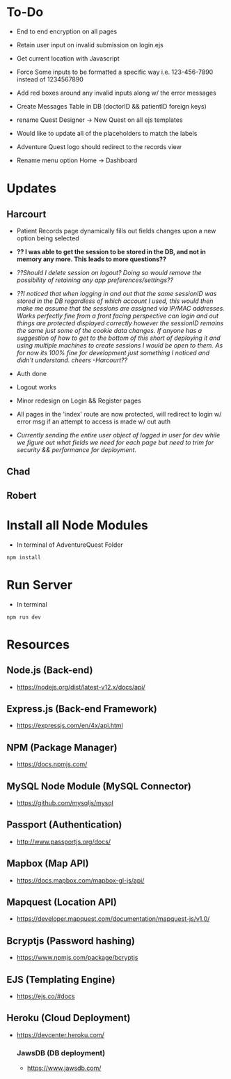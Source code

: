 # To-Do

-   End to end encryption on all pages

-   Retain user input on invalid submission on login.ejs

-   Get current location with Javascript

-   Force Some inputs to be formatted a specific way i.e. 123-456-7890 instead of 1234567890

-   Add red boxes around any invalid inputs along w/ the error messages

-   Create Messages Table in DB (doctorID && patientID foreign keys)

-   rename Quest Designer -> New Quest on all ejs templates

-   Would like to update all of the placeholders to match the labels

-   Adventure Quest logo should redirect to the records view

-   Rename menu option Home -> Dashboard

# Updates

## Harcourt

-   Patient Records page dynamically fills out fields changes upon a new option being selected

-   **?? I was able to get the session to be stored in the DB, and not in memory any more. This leads to more questions??**

-   _??Should I delete session on logout? Doing so would remove the possibility of retaining any app preferences/settings??_

-   _??I noticed that when logging in and out that the same sessionID was stored in the DB regardless of which account I used, this would then make me assume that the sessions are assigned via IP/MAC addresses. Works perfectly fine from a front facing perspective can login and out things are protected displayed correctly however the sessionID remains the same just some of the cookie data changes. If anyone has a suggestion of how to get to the bottom of this short of deploying it and using multiple machines to create sessions I would be open to them. As for now its 100% fine for development just something I noticed and didn't understand. cheers -Harcourt??_

-   Auth done

-   Logout works

-   Minor redesign on Login && Register pages

-   All pages in the 'index' route are now protected, will redirect to login w/ error msg if an attempt to access is made w/ out auth

-   _Currently sending the entire user object of logged in user for dev while we figure out what fields we need for each page but need to trim for security && performance for deployment._

## Chad

## Robert

# Install all Node Modules

-   In terminal of AdventureQuest Folder

```
npm install
```

# Run Server

-   In terminal

```
npm run dev
```

# Resources

## Node.js (Back-end)

-   https://nodejs.org/dist/latest-v12.x/docs/api/

## Express.js (Back-end Framework)

-   https://expressjs.com/en/4x/api.html

## NPM (Package Manager)

-   https://docs.npmjs.com/

## MySQL Node Module (MySQL Connector)

-   https://github.com/mysqljs/mysql

## Passport (Authentication)

-   http://www.passportjs.org/docs/

## Mapbox (Map API)

-   https://docs.mapbox.com/mapbox-gl-js/api/

## Mapquest (Location API)

-   https://developer.mapquest.com/documentation/mapquest-js/v1.0/

## Bcryptjs (Password hashing)

-   https://www.npmjs.com/package/bcryptjs

## EJS (Templating Engine)

-   https://ejs.co/#docs

## Heroku (Cloud Deployment)

-   https://devcenter.heroku.com/
    ### JawsDB (DB deployment)
    -   https://www.jawsdb.com/
